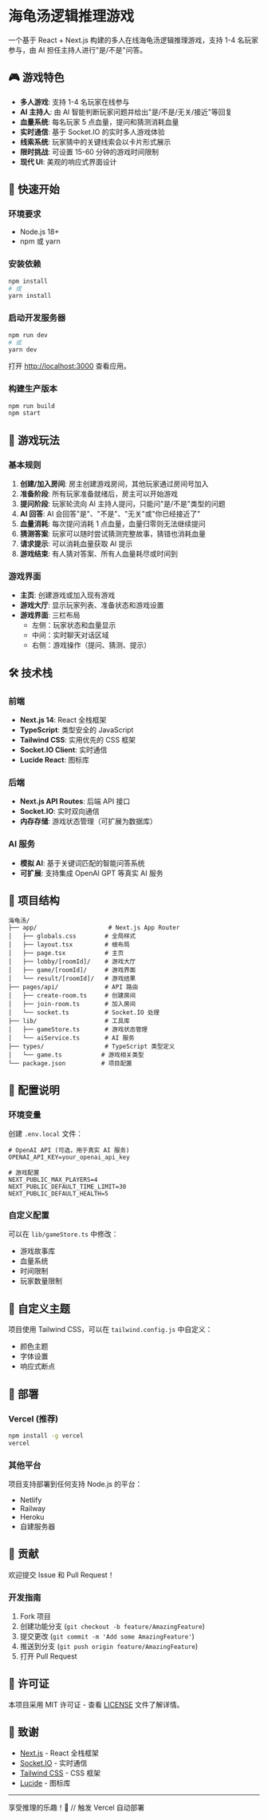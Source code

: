 # 海龟汤逻辑推理游戏

一个基于 React + Next.js 构建的多人在线海龟汤逻辑推理游戏，支持 1-4 名玩家参与，由 AI 担任主持人进行"是/不是"问答。

## 🎮 游戏特色

- **多人游戏**: 支持 1-4 名玩家在线参与
- **AI 主持人**: 由 AI 智能判断玩家问题并给出"是/不是/无关/接近"等回复
- **血量系统**: 每名玩家 5 点血量，提问和猜测消耗血量
- **实时通信**: 基于 Socket.IO 的实时多人游戏体验
- **线索系统**: 玩家猜中的关键线索会以卡片形式展示
- **限时挑战**: 可设置 15-60 分钟的游戏时间限制
- **现代 UI**: 美观的响应式界面设计

## 🚀 快速开始

### 环境要求

- Node.js 18+ 
- npm 或 yarn

### 安装依赖

```bash
npm install
# 或
yarn install
```

### 启动开发服务器

```bash
npm run dev
# 或
yarn dev
```

打开 [http://localhost:3000](http://localhost:3000) 查看应用。

### 构建生产版本

```bash
npm run build
npm start
```

## 🎯 游戏玩法

### 基本规则

1. **创建/加入房间**: 房主创建游戏房间，其他玩家通过房间号加入
2. **准备阶段**: 所有玩家准备就绪后，房主可以开始游戏
3. **提问阶段**: 玩家轮流向 AI 主持人提问，只能问"是/不是"类型的问题
4. **AI 回答**: AI 会回答"是"、"不是"、"无关"或"你已经接近了"
5. **血量消耗**: 每次提问消耗 1 点血量，血量归零则无法继续提问
6. **猜测答案**: 玩家可以随时尝试猜测完整故事，猜错也消耗血量
7. **请求提示**: 可以消耗血量获取 AI 提示
8. **游戏结束**: 有人猜对答案、所有人血量耗尽或时间到

### 游戏界面

- **主页**: 创建游戏或加入现有游戏
- **游戏大厅**: 显示玩家列表、准备状态和游戏设置
- **游戏界面**: 三栏布局
  - 左侧：玩家状态和血量显示
  - 中间：实时聊天对话区域
  - 右侧：游戏操作（提问、猜测、提示）

## 🛠️ 技术栈

### 前端
- **Next.js 14**: React 全栈框架
- **TypeScript**: 类型安全的 JavaScript
- **Tailwind CSS**: 实用优先的 CSS 框架
- **Socket.IO Client**: 实时通信
- **Lucide React**: 图标库

### 后端
- **Next.js API Routes**: 后端 API 接口
- **Socket.IO**: 实时双向通信
- **内存存储**: 游戏状态管理（可扩展为数据库）

### AI 服务
- **模拟 AI**: 基于关键词匹配的智能问答系统
- **可扩展**: 支持集成 OpenAI GPT 等真实 AI 服务

## 📁 项目结构

```
海龟汤/
├── app/                    # Next.js App Router
│   ├── globals.css        # 全局样式
│   ├── layout.tsx         # 根布局
│   ├── page.tsx           # 主页
│   ├── lobby/[roomId]/    # 游戏大厅
│   ├── game/[roomId]/     # 游戏界面
│   └── result/[roomId]/   # 游戏结果
├── pages/api/             # API 路由
│   ├── create-room.ts     # 创建房间
│   ├── join-room.ts       # 加入房间
│   └── socket.ts          # Socket.IO 处理
├── lib/                   # 工具库
│   ├── gameStore.ts       # 游戏状态管理
│   └── aiService.ts       # AI 服务
├── types/                 # TypeScript 类型定义
│   └── game.ts           # 游戏相关类型
└── package.json          # 项目配置
```

## 🔧 配置说明

### 环境变量

创建 `.env.local` 文件：

```env
# OpenAI API (可选，用于真实 AI 服务)
OPENAI_API_KEY=your_openai_api_key

# 游戏配置
NEXT_PUBLIC_MAX_PLAYERS=4
NEXT_PUBLIC_DEFAULT_TIME_LIMIT=30
NEXT_PUBLIC_DEFAULT_HEALTH=5
```

### 自定义配置

可以在 `lib/gameStore.ts` 中修改：
- 游戏故事库
- 血量系统
- 时间限制
- 玩家数量限制

## 🎨 自定义主题

项目使用 Tailwind CSS，可以在 `tailwind.config.js` 中自定义：
- 颜色主题
- 字体设置
- 响应式断点

## 🚀 部署

### Vercel (推荐)

```bash
npm install -g vercel
vercel
```

### 其他平台

项目支持部署到任何支持 Node.js 的平台：
- Netlify
- Railway
- Heroku
- 自建服务器

## 🤝 贡献

欢迎提交 Issue 和 Pull Request！

### 开发指南

1. Fork 项目
2. 创建功能分支 (`git checkout -b feature/AmazingFeature`)
3. 提交更改 (`git commit -m 'Add some AmazingFeature'`)
4. 推送到分支 (`git push origin feature/AmazingFeature`)
5. 打开 Pull Request

## 📝 许可证

本项目采用 MIT 许可证 - 查看 [LICENSE](LICENSE) 文件了解详情。

## 🙏 致谢

- [Next.js](https://nextjs.org/) - React 全栈框架
- [Socket.IO](https://socket.io/) - 实时通信
- [Tailwind CSS](https://tailwindcss.com/) - CSS 框架
- [Lucide](https://lucide.dev/) - 图标库

---

享受推理的乐趣！🎉 // 触发 Vercel 自动部署
